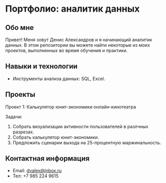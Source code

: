 # Портфолио: аналитик данных 

## Обо мне

Привет! Меня зовут Денис Александров и я начинающий аналитик данных. В этом репозитории вы можете найти некоторые из моих проектов, выполненных во время обучения и практики.

## Навыки и технологии

 - Инструменты анализа данных: SQL, Excel.

## Проекты

Проект 1: Калькулятор юнит-экономики онлайн-кинотеатра

Задачи:
1. Собрать визуализации активности пользователей в разлчных разрезах.
2. Собрать калькулятор юнит-экономики.
3. Предложить сценарии выхода на 25-процентную маржинальность.

## Контактная информация

 - Email: dvalex@inbox.ru
 - Тел: +7 985 224 9615


